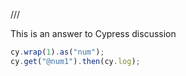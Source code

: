 /// <reference types="cypress" />

This is an answer to Cypress discussion

<!-- fiddle -->

```js
cy.wrap(1).as("num");
cy.get("@num1").then(cy.log);
```

<!-- fiddle-end -->
